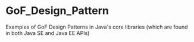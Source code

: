 # GoF_Design_Pattern
Examples of GoF Design Patterns in Java's core libraries (which are found in both Java SE and Java EE APIs)
